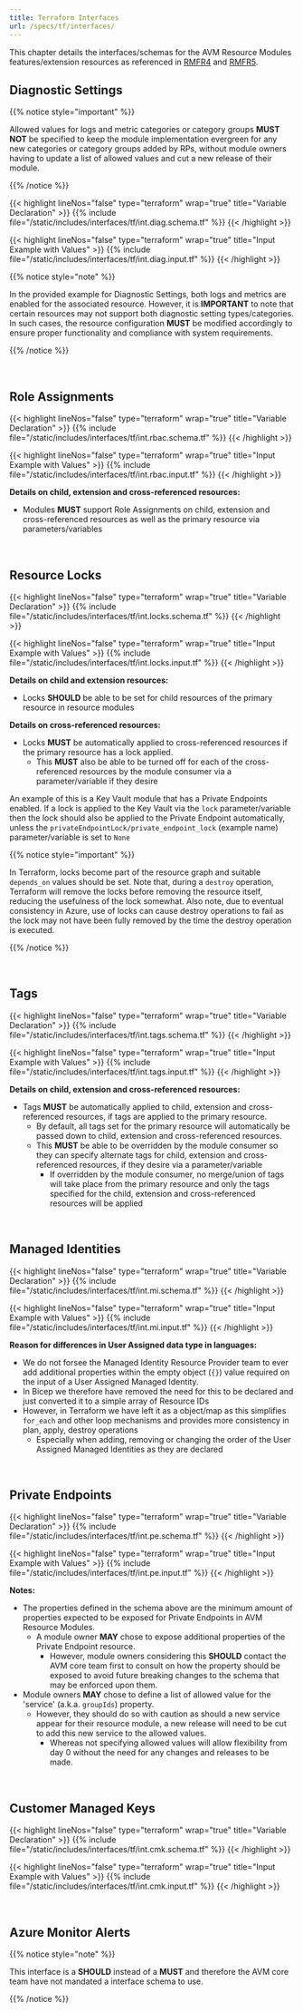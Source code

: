 ```yaml
---
title: Terraform Interfaces
url: /specs/tf/interfaces/
---
```


This chapter details the interfaces/schemas for the AVM Resource Modules features/extension resources as referenced in [RMFR4](/Azure-Verified-Modules/spec/RMFR4) and [RMFR5](/Azure-Verified-Modules/spec/RMFR5).

## Diagnostic Settings

{{% notice style="important" %}}

Allowed values for logs and metric categories or category groups **MUST NOT** be specified to keep the module implementation evergreen for any new categories or category groups added by RPs, without module owners having to update a list of allowed values and cut a new release of their module.

{{% /notice %}}

{{< highlight lineNos="false" type="terraform" wrap="true" title="Variable Declaration" >}}
  {{% include file="/static/includes/interfaces/tf/int.diag.schema.tf" %}}
{{< /highlight >}}

{{< highlight lineNos="false" type="terraform" wrap="true" title="Input Example with Values" >}}
  {{% include file="/static/includes/interfaces/tf/int.diag.input.tf" %}}
{{< /highlight >}}

{{% notice style="note" %}}

In the provided example for Diagnostic Settings, both logs and metrics are enabled for the associated resource. However, it is **IMPORTANT** to note that certain resources may not support both diagnostic setting types/categories. In such cases, the resource configuration **MUST** be modified accordingly to ensure proper functionality and compliance with system requirements.

{{% /notice %}}

<br>

## Role Assignments

{{< highlight lineNos="false" type="terraform" wrap="true" title="Variable Declaration" >}}
  {{% include file="/static/includes/interfaces/tf/int.rbac.schema.tf" %}}
{{< /highlight >}}

{{< highlight lineNos="false" type="terraform" wrap="true" title="Input Example with Values" >}}
  {{% include file="/static/includes/interfaces/tf/int.rbac.input.tf" %}}
{{< /highlight >}}

**Details on child, extension and cross-referenced resources:**

- Modules **MUST** support Role Assignments on child, extension and cross-referenced resources as well as the primary resource via parameters/variables

<br>

## Resource Locks

{{< highlight lineNos="false" type="terraform" wrap="true" title="Variable Declaration" >}}
  {{% include file="/static/includes/interfaces/tf/int.locks.schema.tf" %}}
{{< /highlight >}}

{{< highlight lineNos="false" type="terraform" wrap="true" title="Input Example with Values" >}}
  {{% include file="/static/includes/interfaces/tf/int.locks.input.tf" %}}
{{< /highlight >}}

**Details on child and extension resources:**

- Locks **SHOULD** be able to be set for child resources of the primary resource in resource modules

**Details on cross-referenced resources:**

- Locks **MUST** be automatically applied to cross-referenced resources if the primary resource has a lock applied.
  - This **MUST** also be able to be turned off for each of the cross-referenced resources by the module consumer via a parameter/variable if they desire

An example of this is a Key Vault module that has a Private Endpoints enabled. If a lock is applied to the Key Vault via the `lock` parameter/variable then the lock should also be applied to the Private Endpoint automatically, unless the `privateEndpointLock/private_endpoint_lock` (example name) parameter/variable is set to `None`

{{% notice style="important" %}}

In Terraform, locks become part of the resource graph and suitable `depends_on` values should be set. Note that, during a `destroy` operation, Terraform will remove the locks before removing the resource itself, reducing the usefulness of the lock somewhat. Also note, due to eventual consistency in Azure, use of locks can cause destroy operations to fail as the lock may not have been fully removed by the time the destroy operation is executed.

{{% /notice %}}

<br>

## Tags

{{< highlight lineNos="false" type="terraform" wrap="true" title="Variable Declaration" >}}
  {{% include file="/static/includes/interfaces/tf/int.tags.schema.tf" %}}
{{< /highlight >}}

{{< highlight lineNos="false" type="terraform" wrap="true" title="Input Example with Values" >}}
  {{% include file="/static/includes/interfaces/tf/int.tags.input.tf" %}}
{{< /highlight >}}

**Details on child, extension and cross-referenced resources:**

- Tags **MUST** be automatically applied to child, extension and cross-referenced resources, if tags are applied to the primary resource.
  - By default, all tags set for the primary resource will automatically be passed down to child, extension and cross-referenced resources.
  - This **MUST** be able to be overridden by the module consumer so they can specify alternate tags for child, extension and cross-referenced resources, if they desire via a parameter/variable
    - If overridden by the module consumer, no merge/union of tags will take place from the primary resource and only the tags specified for the child, extension and cross-referenced resources will be applied

<br>

## Managed Identities

{{< highlight lineNos="false" type="terraform" wrap="true" title="Variable Declaration" >}}
  {{% include file="/static/includes/interfaces/tf/int.mi.schema.tf" %}}
{{< /highlight >}}

{{< highlight lineNos="false" type="terraform" wrap="true" title="Input Example with Values" >}}
  {{% include file="/static/includes/interfaces/tf/int.mi.input.tf" %}}
{{< /highlight >}}

**Reason for differences in User Assigned data type in languages:**

- We do not forsee the Managed Identity Resource Provider team to ever add additional properties within the empty object (`{}`) value required on the input of a User Assigned Managed Identity.
- In Bicep we therefore have removed the need for this to be declared and just converted it to a simple array of Resource IDs
- However, in Terraform we have left it as a object/map as this simplifies `for_each` and other loop mechanisms and provides more consistency in plan, apply, destroy operations
  - Especially when adding, removing or changing the order of the User Assigned Managed Identities as they are declared

<br>

## Private Endpoints

{{< highlight lineNos="false" type="terraform" wrap="true" title="Variable Declaration" >}}
  {{% include file="/static/includes/interfaces/tf/int.pe.schema.tf" %}}
{{< /highlight >}}

{{< highlight lineNos="false" type="terraform" wrap="true" title="Input Example with Values" >}}
  {{% include file="/static/includes/interfaces/tf/int.pe.input.tf" %}}
{{< /highlight >}}

**Notes:**

- The properties defined in the schema above are the minimum amount of properties expected to be exposed for Private Endpoints in AVM Resource Modules.
  - A module owner **MAY** chose to expose additional properties of the Private Endpoint resource.
    - However, module owners considering this **SHOULD** contact the AVM core team first to consult on how the property should be exposed to avoid future breaking changes to the schema that may be enforced upon them.
- Module owners **MAY** chose to define a list of allowed value for the 'service' (a.k.a. `groupIds`) property.
  - However, they should do so with caution as should a new service appear for their resource module, a new release will need to be cut to add this new service to the allowed values.
    - Whereas not specifying allowed values will allow flexibility from day 0 without the need for any changes and releases to be made.

<br>

## Customer Managed Keys

{{< highlight lineNos="false" type="terraform" wrap="true" title="Variable Declaration" >}}
  {{% include file="/static/includes/interfaces/tf/int.cmk.schema.tf" %}}
{{< /highlight >}}

{{< highlight lineNos="false" type="terraform" wrap="true" title="Input Example with Values" >}}
  {{% include file="/static/includes/interfaces/tf/int.cmk.input.tf" %}}
{{< /highlight >}}

<br>

## Azure Monitor Alerts

{{% notice style="note" %}}

This interface is a **SHOULD** instead of a **MUST** and therefore the AVM core team have not mandated a interface schema to use.

{{% /notice %}}
